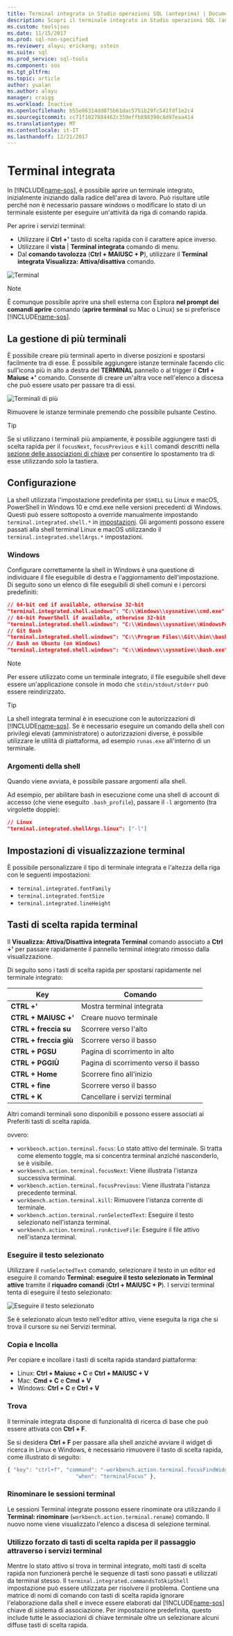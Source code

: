 ```yaml
---
title: Terminal integrata in Studio operazioni SQL (anteprima) | Documenti Microsoft
description: Scopri il terminale integrato in Studio operazioni SQL (anteprima).
ms.custom: tools|sos
ms.date: 11/15/2017
ms.prod: sql-non-specified
ms.reviewer: alayu; erickang; sstein
ms.suite: sql
ms.prod_service: sql-tools
ms.component: sos
ms.tgt_pltfrm: 
ms.topic: article
author: yualan
ms.author: alayu
manager: craigg
ms.workload: Inactive
ms.openlocfilehash: b55e86314dd075b61dac5751b29fc541fdf1e2c4
ms.sourcegitcommit: cc71f1027884462c359effb898390c8d97eaa414
ms.translationtype: MT
ms.contentlocale: it-IT
ms.lasthandoff: 12/21/2017
---
```

# <a name="integrated-terminal"></a>Terminal integrata

In [!INCLUDE[name-sos](../includes/name-sos-short.md)], è possibile aprire un terminale integrato, inizialmente iniziando dalla radice dell'area di lavoro. Può risultare utile perché non è necessario passare windows o modificare lo stato di un terminale esistente per eseguire un'attività da riga di comando rapida.

Per aprire i servizi terminal:

* Utilizzare il **Ctrl +'** tasto di scelta rapida con il carattere apice inverso.
* Utilizzare il **vista** | **Terminal integrata** comando di menu.
* Dal **comando tavolozza** (**Ctrl + MAIUSC + P**), utilizzare il **Terminal integrata Visualizza: Attiva/disattiva** comando.

![Terminal](media/integrated-terminal/terminal-screen.png)

> [!NOTE]
> È comunque possibile aprire una shell esterna con Esplora **nel prompt dei comandi aprire** comando (**aprire terminal** su Mac o Linux) se si preferisce [!INCLUDE[name-sos](../includes/name-sos-short.md)].

## <a name="managing-multiple-terminals"></a>La gestione di più terminali

È possibile creare più terminali aperto in diverse posizioni e spostarsi facilmente tra di esse. È possibile aggiungere istanze terminale facendo clic sull'icona più in alto a destra del **TERMINAL** pannello o al trigger il **Ctrl + Maiusc +'** comando. Consente di creare un'altra voce nell'elenco a discesa che può essere usato per passare tra di essi.

![Terminali di più](media/integrated-terminal/terminal-multiple-instances.png)

Rimuovere le istanze terminale premendo che possibile pulsante Cestino.

> [!TIP]
> Se si utilizzano i terminali più ampiamente, è possibile aggiungere tasti di scelta rapida per il `focusNext`, `focusPrevious` e `kill` comandi descritti nella [sezione delle associazioni di chiave](#key-bindings) per consentire lo spostamento tra di esse utilizzando solo la tastiera.

## <a name="configuration"></a>Configurazione

La shell utilizzata l'impostazione predefinita per `$SHELL` su Linux e macOS, PowerShell in Windows 10 e cmd.exe nelle versioni precedenti di Windows. Questi può essere sottoposto a override manualmente impostando `terminal.integrated.shell.*` in [impostazioni](settings.md). Gli argomenti possono essere passati alla shell terminal Linux e macOS utilizzando il `terminal.integrated.shellArgs.*` impostazioni.

### <a name="windows"></a>Windows

Configurare correttamente la shell in Windows è una questione di individuare il file eseguibile di destra e l'aggiornamento dell'impostazione. Di seguito sono un elenco di file eseguibili di shell comuni e i percorsi predefiniti:

```json
// 64-bit cmd if available, otherwise 32-bit
"terminal.integrated.shell.windows": "C:\\Windows\\sysnative\\cmd.exe"
// 64-bit PowerShell if available, otherwise 32-bit
"terminal.integrated.shell.windows": "C:\\Windows\\sysnative\\WindowsPowerShell\\v1.0\\powershell.exe"
// Git Bash
"terminal.integrated.shell.windows": "C:\\Program Files\\Git\\bin\\bash.exe"
// Bash on Ubuntu (on Windows)
"terminal.integrated.shell.windows": "C:\\Windows\\sysnative\\bash.exe"
```

> [!NOTE]
> Per essere utilizzato come un terminale integrato, il file eseguibile shell deve essere un'applicazione console in modo che `stdin/stdout/stderr` può essere reindirizzato.

> [!TIP]
> La shell integrata terminal è in esecuzione con le autorizzazioni di [!INCLUDE[name-sos](../includes/name-sos-short.md)]. Se è necessario eseguire un comando della shell con privilegi elevati (amministratore) o autorizzazioni diverse, è possibile utilizzare le utilità di piattaforma, ad esempio `runas.exe` all'interno di un terminale.

### <a name="shell-arguments"></a>Argomenti della shell

Quando viene avviata, è possibile passare argomenti alla shell.

Ad esempio, per abilitare bash in esecuzione come una shell di account di accesso (che viene eseguito `.bash_profile`), passare il `-l` argomento (tra virgolette doppie):

```json
// Linux
"terminal.integrated.shellArgs.linux": ["-l"]
```

## <a name="terminal-display-settings"></a>Impostazioni di visualizzazione terminal

È possibile personalizzare il tipo di terminale integrata e l'altezza della riga con le seguenti impostazioni:

* `terminal.integrated.fontFamily`
* `terminal.integrated.fontSize`
* `terminal.integrated.lineHeight`

## <a id="key-bindings"></a>Tasti di scelta rapida terminal

Il **Visualizza: Attiva/Disattiva integrata Terminal** comando associato a **Ctrl +'** per passare rapidamente il pannello terminal integrato rimosso dalla visualizzazione.

Di seguito sono i tasti di scelta rapida per spostarsi rapidamente nel terminale integrato:

Key|Comando
---|---
**CTRL +'**|Mostra terminal integrata
**CTRL + MAIUSC +'**|Creare nuovo terminale
**CTRL + freccia su**|Scorrere verso l'alto
**CTRL + freccia giù**|Scorrere verso il basso
**CTRL + PGSU**|Pagina di scorrimento in alto
**CTRL + PGGIÙ**|Pagina di scorrimento verso il basso
**CTRL + Home**|Scorrere fino all'inizio
**CTRL + fine**|Scorrere verso il basso
**CTRL + K**|Cancellare i servizi terminal

Altri comandi terminali sono disponibili e possono essere associati ai Preferiti tasti di scelta rapida.

ovvero:

* `workbench.action.terminal.focus`: Lo stato attivo del terminale. Si tratta come elemento toggle, ma si concentra terminal anziché nasconderlo, se è visibile.
* `workbench.action.terminal.focusNext`: Viene illustrata l'istanza successiva terminal.
* `workbench.action.terminal.focusPrevious`: Viene illustrata l'istanza precedente terminal.
* `workbench.action.terminal.kill`: Rimuovere l'istanza corrente di terminale.
* `workbench.action.terminal.runSelectedText`: Eseguire il testo selezionato nell'istanza terminal.
* `workbench.action.terminal.runActiveFile`: Eseguire il file attivo nell'istanza terminal.

### <a name="run-selected-text"></a>Eseguire il testo selezionato

Utilizzare il `runSelectedText` comando, selezionare il testo in un editor ed eseguire il comando **Terminal: eseguire il testo selezionato in Terminal attive** tramite il **riquadro comandi** (**Ctrl + MAIUSC + P**). I servizi terminal tenta di eseguire il testo selezionato:

![Eseguire il testo selezionato](media/integrated-terminal/terminal_run_selected.png)

Se è selezionato alcun testo nell'editor attivo, viene eseguita la riga che si trova il cursore su nei Servizi terminal.

### <a name="copy--paste"></a>Copia e Incolla

Per copiare e incollare i tasti di scelta rapida standard piattaforma:

* Linux: **Ctrl + Maiusc + C** e **Ctrl + MAIUSC + V**
* Mac: **Cmd + C** e **Cmd + V**
* Windows: **Ctrl + C** e **Ctrl + V**

### <a name="find"></a>Trova

Il terminale integrata dispone di funzionalità di ricerca di base che può essere attivata con **Ctrl + F**.

Se si desidera **Ctrl + F** per passare alla shell anziché avviare il widget di ricerca in Linux e Windows, è necessario rimuovere il tasto di scelta rapida, come illustrato di seguito:

```js
{ "key": "ctrl+f", "command": "-workbench.action.terminal.focusFindWidget",
                      "when": "terminalFocus" },
```

### <a name="rename-terminal-sessions"></a>Rinominare le sessioni terminal

Le sessioni Terminal integrate possono essere rinominate ora utilizzando il **Terminal: rinominare** (`workbench.action.terminal.rename`) comando. Il nuovo nome viene visualizzato l'elenco a discesa di selezione terminal.

### <a name="forcing-key-bindings-to-pass-through-the-terminal"></a>Utilizzo forzato di tasti di scelta rapida per il passaggio attraverso i servizi terminal

Mentre lo stato attivo si trova in terminal integrato, molti tasti di scelta rapida non funzionerà perché le sequenze di tasti sono passati e utilizzati da terminal stesso. Il `terminal.integrated.commandsToSkipShell` impostazione può essere utilizzata per risolvere il problema. Contiene una matrice di nomi di comando con tasti di scelta rapida ignorare l'elaborazione dalla shell e invece essere elaborati dal [!INCLUDE[name-sos](../includes/name-sos-short.md)] chiave di sistema di associazione. Per impostazione predefinita, questo include tutte le associazioni di chiave terminale oltre un selezionare alcuni diffuse tasti di scelta rapida.

